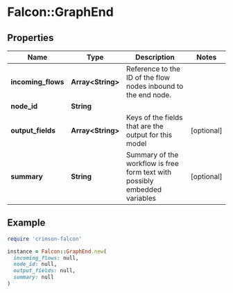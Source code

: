 # Falcon::GraphEnd

## Properties

| Name | Type | Description | Notes |
| ---- | ---- | ----------- | ----- |
| **incoming_flows** | **Array&lt;String&gt;** | Reference to the ID of the flow nodes inbound to the end node. |  |
| **node_id** | **String** |  |  |
| **output_fields** | **Array&lt;String&gt;** | Keys of the fields that are the output for this model | [optional] |
| **summary** | **String** | Summary of the workflow is free form text with possibly embedded variables | [optional] |

## Example

```ruby
require 'crimson-falcon'

instance = Falcon::GraphEnd.new(
  incoming_flows: null,
  node_id: null,
  output_fields: null,
  summary: null
)
```

